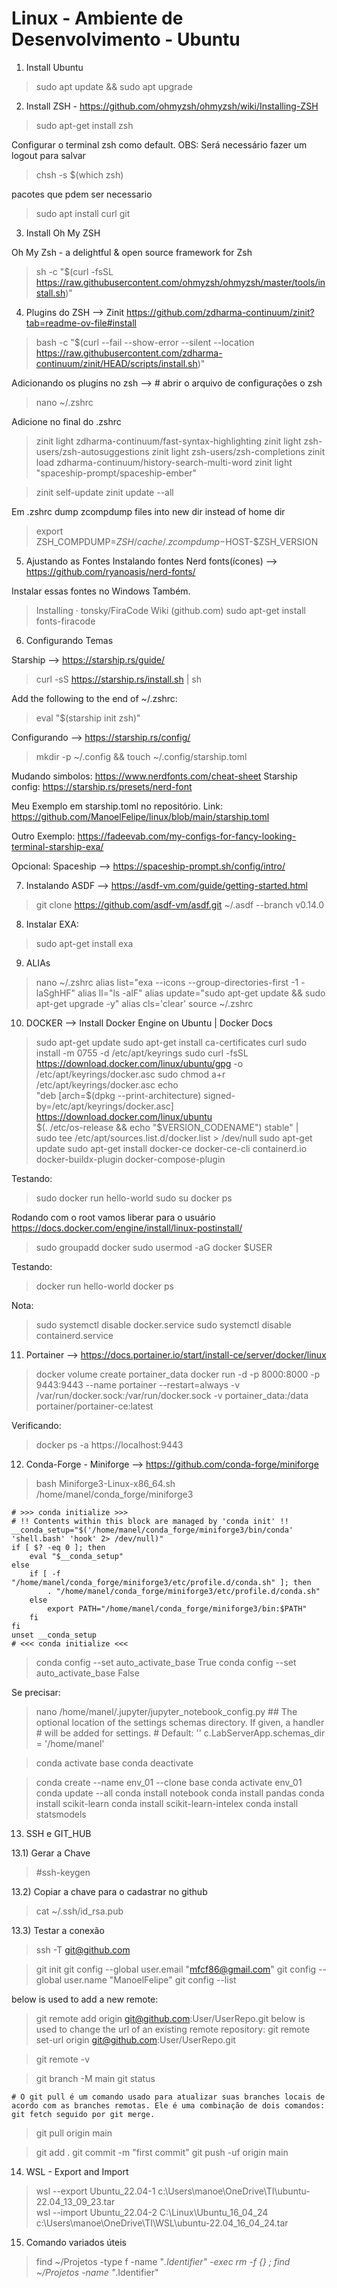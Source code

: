 # Linux - Ambiente de Desenvolvimento - Ubuntu

1) Install Ubuntu

> sudo apt update && sudo apt upgrade

2) Install ZSH - <https://github.com/ohmyzsh/ohmyzsh/wiki/Installing-ZSH>

> sudo apt-get install zsh

Configurar o terminal zsh como default. OBS: Será necessário fazer um logout para salvar
> chsh -s $(which zsh)

pacotes que pdem ser necessario
> sudo apt install curl git
    

3) Install Oh My ZSH
   
Oh My Zsh - a delightful & open source framework for Zsh
> sh -c "$(curl -fsSL https://raw.githubusercontent.com/ohmyzsh/ohmyzsh/master/tools/install.sh)"
    
4) Plugins do ZSH --> Zinit <https://github.com/zdharma-continuum/zinit?tab=readme-ov-file#install> 
    
> bash -c "$(curl --fail --show-error --silent --location https://raw.githubusercontent.com/zdharma-continuum/zinit/HEAD/scripts/install.sh)"
    
Adicionando os plugins no zsh --> # abrir o arquivo de configurações o zsh

> nano ~/.zshrc

Adicione no final do .zshrc
> zinit light zdharma-continuum/fast-syntax-highlighting
> zinit light zsh-users/zsh-autosuggestions
> zinit light zsh-users/zsh-completions
> zinit load zdharma-continuum/history-search-multi-word
> zinit light "spaceship-prompt/spaceship-ember"
    
> zinit self-update
> zinit update --all
    
Em .zshrc
dump zcompdump files into new dir instead of home dir
> export ZSH_COMPDUMP=$ZSH/cache/.zcompdump-$HOST-$ZSH_VERSION


5) Ajustando as Fontes
Instalando fontes
Nerd fonts(ícones) --> <https://github.com/ryanoasis/nerd-fonts/>
    
Instalar essas fontes no Windows Também.
> Installing · tonsky/FiraCode Wiki (github.com)
> sudo apt-get install fonts-firacode

6) Configurando Temas
    
Starship --> <https://starship.rs/guide/>
> curl -sS https://starship.rs/install.sh | sh

Add the following to the end of ~/.zshrc:
> eval "$(starship init zsh)"

Configurando --> <https://starship.rs/config/>
> mkdir -p ~/.config && touch ~/.config/starship.toml

Mudando simbolos: <https://www.nerdfonts.com/cheat-sheet>
Starship config: <https://starship.rs/presets/nerd-font>

Meu Exemplo em starship.toml no repositório. Link: <https://github.com/ManoelFelipe/linux/blob/main/starship.toml>

Outro Exemplo: <https://fadeevab.com/my-configs-for-fancy-looking-terminal-starship-exa/>

Opcional: Spaceship --> https://spaceship-prompt.sh/config/intro/
    
7) Instalando ASDF --> https://asdf-vm.com/guide/getting-started.html
> git clone https://github.com/asdf-vm/asdf.git ~/.asdf --branch v0.14.0
    
8) Instalar EXA: 
> sudo apt-get install exa
    
9) ALIAs
> nano ~/.zshrc
> alias list="exa --icons --group-directories-first -1 -laSghHF"
> alias ll="ls -alF"
> alias update="sudo apt-get update && sudo apt-get upgrade -y"
> alias cls='clear'
> source ~/.zshrc

10) DOCKER --> Install Docker Engine on Ubuntu | Docker Docs
> sudo apt-get update
> sudo apt-get install ca-certificates curl
> sudo install -m 0755 -d /etc/apt/keyrings
> sudo curl -fsSL https://download.docker.com/linux/ubuntu/gpg -o /etc/apt/keyrings/docker.asc
> sudo chmod a+r /etc/apt/keyrings/docker.asc
> echo \
    "deb [arch=$(dpkg --print-architecture) signed-by=/etc/apt/keyrings/docker.asc] https://download.docker.com/linux/ubuntu \
    $(. /etc/os-release && echo "$VERSION_CODENAME") stable" | \
    sudo tee /etc/apt/sources.list.d/docker.list > /dev/null
> sudo apt-get update
> sudo apt-get install docker-ce docker-ce-cli containerd.io docker-buildx-plugin docker-compose-plugin

Testando:
> sudo docker run hello-world
> sudo su 
> docker ps

Rodando com o root vamos liberar para o usuário
<https://docs.docker.com/engine/install/linux-postinstall/>
> sudo groupadd docker
> sudo usermod -aG docker $USER

Testando:
> docker run hello-world
> docker ps

Nota:
> sudo systemctl disable docker.service
> sudo systemctl disable containerd.service
    
11) Portainer --> <https://docs.portainer.io/start/install-ce/server/docker/linux>
> docker volume create portainer_data
> docker run -d -p 8000:8000 -p 9443:9443 --name portainer --restart=always -v /var/run/docker.sock:/var/run/docker.sock -v portainer_data:/data portainer/portainer-ce:latest

Verificando:
> docker ps -a
> https://localhost:9443
    
12) Conda-Forge - Miniforge --> https://github.com/conda-forge/miniforge
> bash Miniforge3-Linux-x86_64.sh
/home/manel/conda_forge/miniforge3
    
    # >>> conda initialize >>>
    # !! Contents within this block are managed by 'conda init' !!
    __conda_setup="$('/home/manel/conda_forge/miniforge3/bin/conda' 'shell.bash' 'hook' 2> /dev/null)"
    if [ $? -eq 0 ]; then
        eval "$__conda_setup"
    else
        if [ -f "/home/manel/conda_forge/miniforge3/etc/profile.d/conda.sh" ]; then
            . "/home/manel/conda_forge/miniforge3/etc/profile.d/conda.sh"
        else
            export PATH="/home/manel/conda_forge/miniforge3/bin:$PATH"
        fi
    fi
    unset __conda_setup
    # <<< conda initialize <<<
     
> conda config --set auto_activate_base True
> conda config --set auto_activate_base False

Se precisar:    
> nano /home/manel/.jupyter/jupyter_notebook_config.py
    ## The optional location of the settings schemas directory. If given, a handler
    #  will be added for settings.
    #  Default: ''
    c.LabServerApp.schemas_dir = '/home/manel'
    
> conda activate base
> conda deactivate
    
> conda create --name env_01 --clone base
> conda activate env_01
> conda update --all
> conda install notebook
> conda install pandas
> conda install scikit-learn
> conda install scikit-learn-intelex
> conda install statsmodels
   
13) SSH e GIT_HUB

13.1) Gerar a Chave
> #ssh-keygen

13.2) Copiar a chave para o cadastrar no github
> cat ~/.ssh/id_rsa.pub

13.3) Testar a conexão
>  ssh -T git@github.com

> git init
> git config --global user.email "mfcf86@gmail.com"
> git config --global user.name "ManoelFelipe"
> git config --list
   
below is used to add a new remote:
> git remote add origin git@github.com:User/UserRepo.git
below is used to change the url of an existing remote repository:
> git remote set-url origin git@github.com:User/UserRepo.git
    
> git remote -v
    
    
> git branch -M main
> git status
    
    # O git pull é um comando usado para atualizar suas branches locais de acordo com as branches remotas. Ele é uma combinação de dois comandos: git fetch seguido por git merge.
> git pull origin main
    
> git add .
> git commit -m "first commit" 
> git push -uf origin main

14) WSL - Export and Import
    
> wsl --export Ubuntu_22.04-1 c:\Users\manoe\OneDrive\TI\ubuntu-22.04_13_09_23.tar    
> wsl --import Ubuntu_22.04-2 C:\Linux\Ubuntu_16_04_24 c:\Users\manoe\OneDrive\TI\WSL\ubuntu-22.04_16_04_24.tar


15) Comando variados úteis
> find ~/Projetos -type f -name "*.Identifier" -exec rm -f {} \;
> find ~/Projetos -name "*.Identifier"